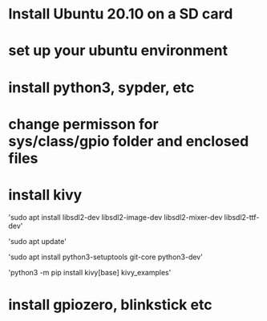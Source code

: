# Install Ubuntu 20.10 on a SD card

# set up your ubuntu environment 

# install python3, sypder, etc

# change permisson for sys/class/gpio folder and enclosed files

# install kivy

'sudo apt install libsdl2-dev libsdl2-image-dev libsdl2-mixer-dev libsdl2-ttf-dev'

'sudo apt update'

'sudo apt install python3-setuptools git-core python3-dev'

'python3 -m pip install kivy[base] kivy_examples'

# install gpiozero, blinkstick etc 
